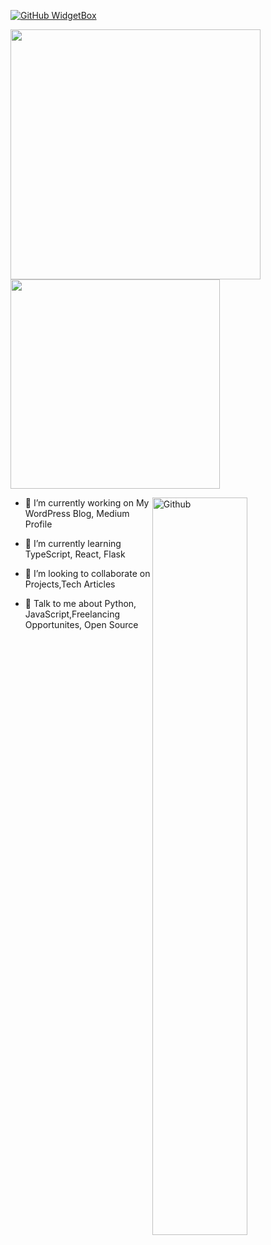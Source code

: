 <!-- <img src="header.png" alt="👋 Hi there! I'm Ngoc Nguyen (neeoon)" title="👋 Hi there! I'm Ngoc Nguyen (neeoon)"/> -->

[![GitHub WidgetBox](https://github-widgetbox.vercel.app/api/profile?username=nooeen&data=followers,repositories,stars,commits)](https://github.com/nooeen)

<p float="left">
  <img src="https://github-readme-stats.vercel.app/api?username=nooeen&show_icons=true&include_all_commits=true&include_all_commits=true" width="400" />
  <img src="https://github-readme-stats.vercel.app/api/top-langs/?username=nooeen&layout=compact" width="335" /> 
</p>

<img width="55%" align="right" alt="Github" src="https://raw.githubusercontent.com/onimur/.github/master/.resources/git-header.svg" />

- 🔭 I’m currently working on My WordPress Blog, Medium Profile

- 🌱 I’m currently learning TypeScript, React, Flask 

- 👯 I’m looking to collaborate on Projects,Tech Articles 

- 💬 Talk to me about Python, JavaScript,Freelancing Opportunites, Open Source 
